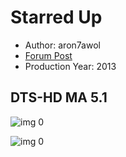 # Starred Up

* Author: aron7awol
* [Forum Post](https://www.avsforum.com/threads/bass-eq-for-filtered-movies.2995212/post-58616930)
* Production Year: 2013

## DTS-HD MA 5.1

![img 0](https://i.imgur.com/n1QLL5o.jpg)

![img 0](https://i.imgur.com/P04mNXF.png)

